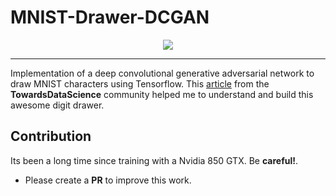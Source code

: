 # MNIST-Drawer-DCGAN
<p align="center">
    <img src="https://www.kdnuggets.com/wp-content/uploads/generative-adversarial-network.png">
</p>
<p Image from kdnuggets
</p>

---
Implementation of a deep convolutional generative adversarial network to draw MNIST characters using Tensorflow. This [article](https://towardsdatascience.com/implementing-a-generative-adversarial-network-gan-dcgan-to-draw-human-faces-8291616904a) from the **TowardsDataScience** community helped me to understand and build this awesome digit drawer.

## Contribution
Its been a long time since training with a Nvidia 850 GTX. Be **careful!**.
* Please create a **PR** to improve this work.
